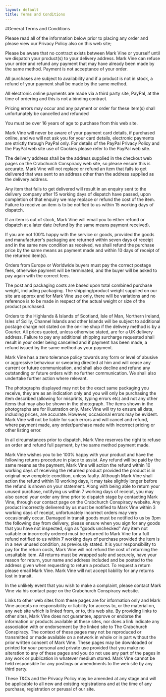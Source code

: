 ```yaml
---
layout: default
title: Terms and Conditions
---
```


#General Terms and Conditions

Please read all of the information below prior to placing any order and please view our Privacy Policy also on this web site;

Please be aware that no contract exists between Mark Vine or yourself until we dispatch your product(s) to your delivery address. Mark Vine can refuse your order and refund any payment that may have already been made by the same method. Payment is not acceptance of your order.

All purchases are subject to availability and if a product is not in stock, a refund of your payment shall be made by the same method.

All electronic online payments are made via a third party site, PayPal, at the time of ordering and this is not a binding contract.

Pricing errors may occur and any payment or order for these item(s) shall unfortunately be cancelled and refunded

You must be over 16 years of age to purchase from this web site.

Mark Vine will never be aware of your payment card details, if purchased online, and we will not ask you for your card details, electronic payments are strictly through PayPal only. For details of the PayPal Privacy Policy and the PayPal web site use of Cookies please refer to the PayPal web site.

The delivery address shall be the address supplied in the checkout web pages on the Crabchurch Conspiracy web site, so please ensure this is accurate. Mark Vine will not replace or refund an item that fails to get delivered that was sent to an address other than the address supplied as the delivery address.

Any item that fails to get delivered will result in an enquiry sent to the delivery company after 15 working days of dispatch have passed, upon completion of that enquiry we may replace or refund the cost of the item. Failure to receive an item is to be notified to us within 15 working days of dispatch.

If an item is out of stock, Mark Vine will email you to either refund or dispatch at a later date (refund by the same means payment received).

If you are not 100% happy with the service or goods, provided the goods and manufacturer's packaging  are returned within seven days of receipt and in the same new condition as received, we shall refund the purchase price by the same means as payment made and within 10 days of receipt of the returned item(s).

Orders from Europe or Worldwide buyers must pay the correct postage fees, otherwise payment will be terminated, and the buyer will be asked to pay again with the correct fees.

The post and packaging costs are based upon total combined purchase weight, including packaging. The shipping/product weight supplied on our site are approx and for Mark Vine use only, there will be variations and no reference is to be made in respect of the actual weight or size of the product purchased.

Orders to the Highlands & Islands of Scotland, Isle of Man, Northern Ireland, Isles of Scilly, Channel Islands and other Islands will be subject to additional postage charge not stated on the on-line shop if the delivery method is by a Courier. All prices quoted, unless otherwise stated, are for a UK delivery address. Failure to pay any additional shipping surcharge requested shall result in your order being cancelled and if payment has been made, a refund issued by the same method as your payment.

Mark Vine has a zero tolerance policy towards any form or level of abusive or aggressive behaviour or swearing directed at him and will cease any current or future communication, and shall also decline and refund any outstanding or future orders with no further communication. We shall also undertake further action where relevant.

The photographs displayed may not be the exact same packaging you receive, they are as an indication only and you will only be purchasing the item described (allowing for misprints, typing errors etc) and not any other items that may also be shown in the photograph. The items shown in the photographs are for illustration only. Mark Vine will try to ensure all data, including prices, are accurate. However, occasional errors may be evident. Mark Vine will not be liable for such errors and will cancel and refund, where payment made, any order/purchase made with incorrect pricing or other listing error.

In all circumstances prior to dispatch, Mark Vine reserves the right to refuse an order and refund full payment, by the same method payment made.

Mark Vine wishes you to be 100% happy with your product and have the following returns procedure in place to assist. Any refund will be paid by the same means as the payment, Mark Vine will action the refund within 10 working days of receiving the returned product provided the product is in original new complete condition, unless faulty. Although Mark Vine shall action the refund within 10 working days, it may take slightly longer before the refund is shown on your statement. Along with being able to return your unused purchase, notifying us within 7 working days of receipt, you may also cancel your order any time prior to dispatch stage by contacting Mark Vine, through our contact page on the Crabchurch Conspiracy website. Any product incorrectly delivered by us must be notified to Mark Vine within 3 working days of receipt, unfortunately incorrect orders may very occasionally occur. Damaged in transit goods must be notified to us by 3pm the following day from delivery, please ensure when you sign for any goods that you have not inspected, sign as "goods unchecked" Any item not suitable or incorrectly ordered must be returned to Mark Vine for a full refund notified to us within 7 working days of purchase provided the item is in a new unused condition, as previously stated. It is your responsibility to pay for the return costs, Mark Vine will not refund the cost of returning the unsuitable item. All returns must be wrapped safe and securely, have your reason for return, your name and address included and be posted to the address given when requesting to return a product. To request a return please email Mark Vine. Mark Vine will not accept liability for any returns lost in transit. 

In the unlikely event that you wish to make a complaint, please contact Mark Vine via his contact page on the Crabchurch Conspiracy website.

Links to other web sites from these pages are for information only and Mark Vine accepts no responsibility or liability for access to, or the material on, any web site which is linked from, or to, this web site. By providing links to other sites, Mark Vine does not guarantee, approve or endorse the information or products available at these sites, nor does a link indicate any association with or endorsement by the linked site to The Crabchurch Conspiracy. The context of these pages may not be reproduced or transmitted or made available on a network in whole or in part without the prior written consent of Mark Vine. These pages may be downloaded or printed for your personal and private use provided that you make no alteration to any of these pages and you do not use any part of the pages in any work or publication in whatever medium stored. Mark Vine cannot be held responsible for any postings or amendments to the web site by any third party.

These T&Cs and the Privacy Policy may be amended at any stage and will be applicable to all new and existing registrations and at the time of any purchase, registration or perusal of our site.
